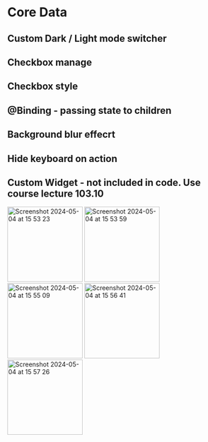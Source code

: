 # Core Data
## Custom Dark / Light mode switcher
## Checkbox manage
## Checkbox style
## @Binding - passing state to children
## Background blur effecrt
## Hide keyboard on action
## Custom Widget - not included in code. Use course lecture 103.10

<img width="170" alt="Screenshot 2024-05-04 at 15 53 23" src="https://github.com/yuchormanski/Devote/assets/693307/a297946a-9b0f-4292-9643-38b456969138">
<img width="170" alt="Screenshot 2024-05-04 at 15 53 59" src="https://github.com/yuchormanski/Devote/assets/693307/a8715d55-1430-4cc7-af0f-c26af212b534">
<img width="170" alt="Screenshot 2024-05-04 at 15 55 09" src="https://github.com/yuchormanski/Devote/assets/693307/db7b4c3e-0d31-457c-9ae0-d468113cba56">
<img width="170" alt="Screenshot 2024-05-04 at 15 56 41" src="https://github.com/yuchormanski/Devote/assets/693307/e108283b-946f-4b7f-9d02-6fdc4810e70b">
<img width="170" alt="Screenshot 2024-05-04 at 15 57 26" src="https://github.com/yuchormanski/Devote/assets/693307/1dd1736c-b269-4d61-8bd9-239ea5053c47">

